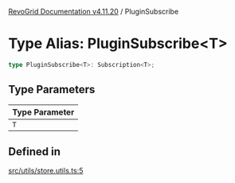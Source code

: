 [RevoGrid Documentation v4.11.20](README.md) / PluginSubscribe

# Type Alias: PluginSubscribe\<T\>

```ts
type PluginSubscribe<T>: Subscription<T>;
```

## Type Parameters

| Type Parameter |
| ------ |
| `T` |

## Defined in

[src/utils/store.utils.ts:5](https://github.com/revolist/revogrid/blob/4b7a998aefffde7f50261e3e7336253a89c4c269/src/utils/store.utils.ts#L5)
